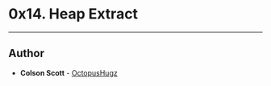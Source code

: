 # 0x14. Heap Extract

---

## Author
* **Colson Scott** - [OctopusHugz](https://github.com/OctopusHugz)
